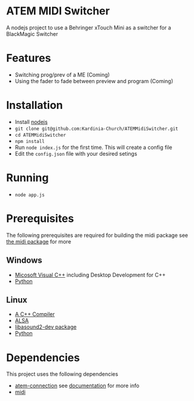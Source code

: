 # ATEM MIDI Switcher
A nodejs project to use a Behringer xTouch Mini as a switcher for a BlackMagic Switcher

# Features
* Switching prog/prev of a ME (Coming)
* Using the fader to fade between preview and program (Coming)

# Installation
* Install [nodejs](https://nodejs.org/en/)
* ```git clone git@github.com:Kardinia-Church/ATEMMidiSwitcher.git```
* ```cd ATEMMidiSwitcher```
* ```npm install```
* Run ```node index.js``` for the first time. This will create a config file
* Edit the ```config.json``` file with your desired setings

# Running
* ```node app.js```

# Prerequisites
The following prerequisites are required for building the midi package see [the midi package](https://nrkno.github.io/tv-automation-atem-connection/) for more
## Windows
* [Micosoft Visual C++](https://visualstudio.microsoft.com/vs/express/) including Desktop Development for C++
* [Python](https://www.python.org/)

## Linux
* [A C++ Compiler]()
* [ALSA]()
* [libasound2-dev package]()
* [Python]()

# Dependencies
This project uses the following dependencies
* [atem-connection](https://www.npmjs.com/package/atem-connection) see [documentation](https://nrkno.github.io/tv-automation-atem-connection/) for more info
* [midi](https://nrkno.github.io/tv-automation-atem-connection/)